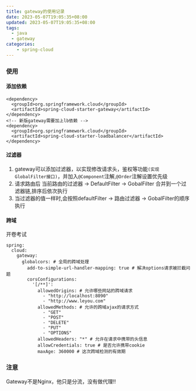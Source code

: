 ```yaml
---
title: gateway的使用记录
date: 2023-05-07T19:05:35+08:00
updated: 2023-05-07T19:05:35+08:00
tags:
  - java
  - gateway
categories:
    - spring-cloud
---
```

### 使用

#### 添加依赖

```
<dependency>
  <groupId>org.springframework.cloud</groupId>
  <artifactId>spring-cloud-starter-gateway</artifactId>
</dependency>
<!-- 新版gateway需要加上lb依赖 -->
<dependency>
  <groupId>org.springframework.cloud</groupId>
  <artifactId>spring-cloud-starter-loadbalancer</artifactId>
</dependency>
```

#### 过滤器  

1. gateway可以添加过滤器，以实现修改请求头，鉴权等功能`(实现GlobalFilter接口)`，并加入`@Component`注解,`@Order`注解设置优先级  
2. 请求路由后 当前路由的过滤器 -> DefaultFilter -> GobalFilter 合并到一个过滤器链,排序后依次执行  
3. 当过滤器的值一样时,会按照defaultFilter -> 路由过滤器 -> GobalFilter的顺序执行

#### 跨域

开卷考试

```
spring:
  cloud:
    gateway:
      globalcors: # 全局的跨域处理
        add-to-simple-url-handler-mapping: true # 解决options请求被拦截问题
        corsConfigurations:
          '[/**]':
            allowedOrigins: # 允许哪些网站的跨域请求
              - "http://localhost:8090"
              - "http://www.leyou.com"
            allowedMethods: # 允许的跨域ajax的请求方式
              - "GET"
              - "POST"
              - "DELETE"
              - "PUT"
              - "OPTIONS"
            allowedHeaders: "*" # 允许在请求中携带的头信息
            allowCredentials: true # 是否允许携带cookie
            maxAge: 360000 # 这次跨域检测的有效期
```

### 注意

Gateway不是Nginx，他只是分流，没有做代理!!
